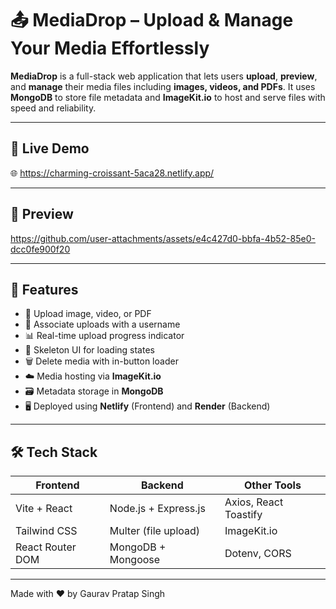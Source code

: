 # 📤 MediaDrop – Upload & Manage Your Media Effortlessly

**MediaDrop** is a full-stack web application that lets users **upload**, **preview**, and **manage** their media files including **images, videos, and PDFs**. It uses **MongoDB** to store file metadata and **ImageKit.io** to host and serve files with speed and reliability.

---
## 🔗 Live Demo

🌐 https://charming-croissant-5aca28.netlify.app/

---

## 📸 Preview





https://github.com/user-attachments/assets/e4c427d0-bbfa-4b52-85e0-dcc0fe900f20





---

## 🚀 Features

- 📁 Upload image, video, or PDF
- 👤 Associate uploads with a username
- 📊 Real-time upload progress indicator
- 🧪 Skeleton UI for loading states
- 🗑 Delete media with in-button loader
- ☁️ Media hosting via **ImageKit.io**
- 🗃 Metadata storage in **MongoDB**
- 🖥 Deployed using **Netlify** (Frontend) and **Render** (Backend)

---

## 🛠 Tech Stack

| Frontend            | Backend              | Other Tools         |
|---------------------|----------------------|---------------------|
| Vite + React        | Node.js + Express.js | Axios, React Toastify |
| Tailwind CSS        | Multer (file upload) | ImageKit.io         |
| React Router DOM    | MongoDB + Mongoose   | Dotenv, CORS        |

---

Made with ❤️ by Gaurav Pratap Singh

